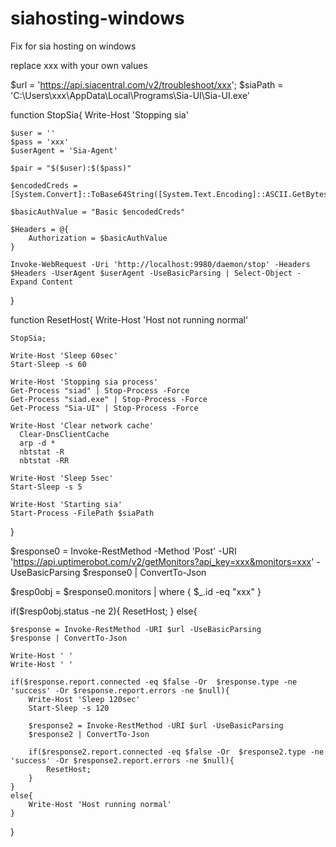 # siahosting-windows
Fix for sia hosting on windows

replace xxx with your own values

$url = 'https://api.siacentral.com/v2/troubleshoot/xxx';
$siaPath = 'C:\Users\xxx\AppData\Local\Programs\Sia-UI\Sia-UI.exe'

function StopSia{
    Write-Host 'Stopping sia'

    $user = ''
    $pass = 'xxx'
    $userAgent = 'Sia-Agent'

    $pair = "$($user):$($pass)"

    $encodedCreds = [System.Convert]::ToBase64String([System.Text.Encoding]::ASCII.GetBytes($pair))

    $basicAuthValue = "Basic $encodedCreds"

    $Headers = @{
        Authorization = $basicAuthValue
    }

    Invoke-WebRequest -Uri 'http://localhost:9980/daemon/stop' -Headers $Headers -UserAgent $userAgent -UseBasicParsing | Select-Object -Expand Content
}

function ResetHost{
    Write-Host 'Host not running normal'

    StopSia;

    Write-Host 'Sleep 60sec'
    Start-Sleep -s 60

    Write-Host 'Stopping sia process'
    Get-Process "siad" | Stop-Process -Force
    Get-Process "siad.exe" | Stop-Process -Force
    Get-Process "Sia-UI" | Stop-Process -Force

    Write-Host 'Clear network cache'
	  Clear-DnsClientCache
	  arp -d *
	  nbtstat -R
	  nbtstat -RR

    Write-Host 'Sleep 5sec'
    Start-Sleep -s 5

    Write-Host 'Starting sia'
    Start-Process -FilePath $siaPath
}

$response0 = Invoke-RestMethod -Method 'Post' -URI 'https://api.uptimerobot.com/v2/getMonitors?api_key=xxx&monitors=xxx' -UseBasicParsing
$response0 | ConvertTo-Json

$resp0obj = $response0.monitors | where { $_.id -eq "xxx" }

if($resp0obj.status -ne 2){
    ResetHost;
}
else{

    $response = Invoke-RestMethod -URI $url -UseBasicParsing
    $response | ConvertTo-Json

    Write-Host ' '
    Write-Host ' '

    if($response.report.connected -eq $false -Or  $response.type -ne 'success' -Or $response.report.errors -ne $null){
        Write-Host 'Sleep 120sec'
        Start-Sleep -s 120

        $response2 = Invoke-RestMethod -URI $url -UseBasicParsing
        $response2 | ConvertTo-Json

        if($response2.report.connected -eq $false -Or  $response2.type -ne 'success' -Or $response2.report.errors -ne $null){
            ResetHost;
        }
    }
    else{
        Write-Host 'Host running normal'
    }
}
